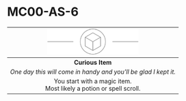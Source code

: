 # MC00-AS-6

| <img src="../../../images/card-icons/d6.png" height="60" /> |
|:---:|
| **Curious Item** |
| *One day this will come in handy and you'll be glad I kept it.* |
| You start with a magic item.<br>Most likely a potion or spell scroll. |
